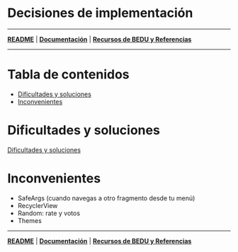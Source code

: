 # Decisiones de implementación

---

**[README](../README.md)** | **[Documentación](root.md)** | **[Recursos de BEDU y Referencias](resources.md)**

---

# Tabla de contenidos
- [Dificultades y soluciones](#dificultades-y-soluciones)
- [Inconvenientes](#inconvenientes)

# Dificultades y soluciones

 [Dificultades y soluciones](difficulties_&_solutions.md)

# Inconvenientes
- SafeArgs (cuando navegas a otro fragmento desde tu menú)
- RecyclerView
- Random: rate y votos
- Themes

---

**[README](../README.md)** | **[Documentación](root.md)** | **[Recursos de BEDU y Referencias](resources.md)**

